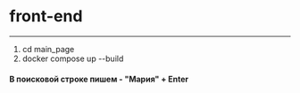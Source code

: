 # front-end
---
1. cd main_page
2. docker compose up --build

#### В поисковой строке пишем - "Мария" + Enter

